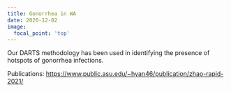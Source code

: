 ```yaml
---
title: Gonorrhea in WA
date: 2020-12-02
image:
  focal_point: 'top'
---
```


Our DARTS methodology has been used in identifying the presence of hotspots of gonorrhea infections.

<!-- ![graphs of the US's rate of gonorrhea over time in different areas](US_over_time_gon.png "Tensor Decomposition for Anomaly Detection with Gonorrhea") -->


<!--more-->

Publications: https://www.public.asu.edu/~hyan46/publication/zhao-rapid-2021/

